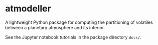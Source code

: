 # atmodeller
A lightweight Python package for computing the partitioning of volatiles between a planetary atmosphere and its interior.

See the Jupyter notebook tutorials in the package directory `docs/`.
